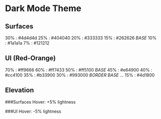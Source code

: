 # Dark Mode Theme

## Surfaces
30% : #4d4d4d
25% : #404040
20% : #333333
15% : #262626 *BASE*
10% : #1a1a1a
7%  : #121212

## UI (Red-Orange)
70% : #ff9666
60% : #ff7433
50% : #ff5100 *BASE*
45% : #e64900
40% : #cc4100
35% : #b33900
30% : #993000 *BORDER BASE*
   ...
15% : #4d1800

## Elevation
###Surfaces
Hover: +5% lightness

###UI
Hover: -5% lightness
